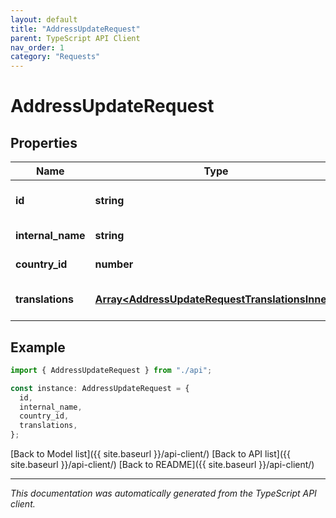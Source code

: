 ```yaml
---
layout: default
title: "AddressUpdateRequest"
parent: TypeScript API Client
nav_order: 1
category: "Requests"
---
```


# AddressUpdateRequest

## Properties

| Name              | Type                                                                                               | Description | Notes                             |
| ----------------- | -------------------------------------------------------------------------------------------------- | ----------- | --------------------------------- |
| **id**            | **string**                                                                                         |             | [optional] [default to undefined] |
| **internal_name** | **string**                                                                                         |             | [default to undefined]            |
| **country_id**    | **number**                                                                                         |             | [default to undefined]            |
| **translations**  | [**Array&lt;AddressUpdateRequestTranslationsInner&gt;**](AddressUpdateRequestTranslationsInner.md) |             | [optional] [default to undefined] |

## Example

```typescript
import { AddressUpdateRequest } from "./api";

const instance: AddressUpdateRequest = {
  id,
  internal_name,
  country_id,
  translations,
};
```

[Back to Model list]({{ site.baseurl }}/api-client/) [Back to API list]({{ site.baseurl }}/api-client/) [Back to README]({{ site.baseurl }}/api-client/)

---

_This documentation was automatically generated from the TypeScript API client._
